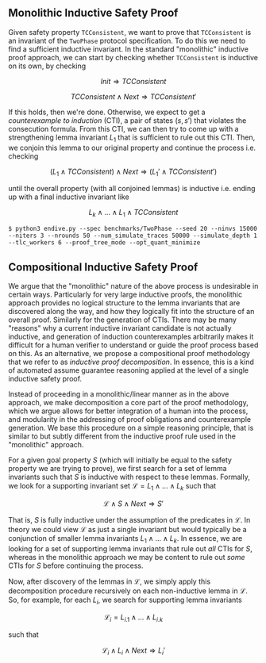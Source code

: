 

## Monolithic Inductive Safety Proof

Given safety property `TCConsistent`, we want to prove that `TCConsistent` is an invariant of the `TwoPhase` protocol specification. To do this we need to find a sufficient inductive invariant. In the standard "monolithic" inductive proof approach, we can start by checking whether `TCConsistent` is inductive on its own, by checking

$$ Init \Rightarrow TCConsistent $$

$$ TCConsistent \wedge Next \Rightarrow TCConsistent'$$

If this holds, then we're done. Otherwise, we expect to get a *counterexample to induction* (CTI), a pair of states $(s,s')$ that violates the consecution formula. From this CTI, we can then try to come up with a strengthening lemma invariant $L_1$ that is sufficient to rule out this CTI. Then, we conjoin this lemma to our original property and continue the process i.e. checking

$$ (L_1 \wedge TCConsistent) \wedge Next \Rightarrow (L_1' \wedge TCConsistent')$$

until the overall property (with all conjoined lemmas) is inductive i.e. ending up with a final inductive invariant like

$$L_k \wedge ... \wedge L_1 \wedge TCConsistent$$


```
$ python3 endive.py --spec benchmarks/TwoPhase --seed 20 --ninvs 15000 --niters 3 --nrounds 50 --num_simulate_traces 50000 --simulate_depth 1 --tlc_workers 6 --proof_tree_mode --opt_quant_minimize
```

## Compositional Inductive Safety Proof

We argue that the "monolithic" nature of the above process is undesirable in certain ways. Particularly for very large inductive proofs, the monolithic approach provides no logical structure to the lemma invariants that are discovered along the way, and how they logically fit into the structure of an overall proof. Similarly for the generation of CTIs. There may be many "reasons" why a current inductive invariant candidate is not actually inductive, and generation of induction counterexamples arbitrarily makes it difficult for a human verifier to understand or guide the proof process based on this. As an alternative, we propose a compositional proof methodology that we refer to as *inductive proof decomposition*. In essence, this is a kind of automated assume guarantee reasoning applied at the level of a single inductive safety proof. 

Instead of proceeding in a monolithic/linear manner as in the above approach, we make decomposition a core part of the proof methodology, which we argue allows for better integration of a human into the process, and modularity in the addressing of proof obligations and counterexample generation. We base this procedure on a simple reasoning principle, that is similar to but subtly different from the inductive proof rule used in the "monolithic" approach. 

For a given goal property $S$ (which will initially be equal to the safety property we are trying to prove), we first search for a set of lemma invariants such that $S$ is inductive with respect to these lemmas. Formally, we look for a supporting invariant set $\mathcal{L} = L_1 \wedge ... \wedge L_k$ such that

$$ \mathcal{L} \wedge S \wedge Next \Rightarrow S'$$

That is, $S$ is fully inductive under the assumption of the predicates in $\mathcal{L}$. In theory we could view $\mathcal{L}$ as just a single invariant but would typically be a conjunction of smaller lemma invariants $L_1 \wedge ... \wedge L_k$. In essence, we are looking for a set of supporting lemma invariants that rule out *all* CTIs for $S$, whereas in the monolithic approach we may be content to rule out *some* CTIs for $S$ before continuing the process.

Now, after discovery of the lemmas in $\mathcal{L}$, we simply apply this decomposition procedure recursively on each non-inductive lemma in $\mathcal{L}$. So, for example, for each $L_i$, we search for supporting lemma invariants

$$\mathcal{L}_i = L_{i.1} \wedge ... \wedge L_{i.k}$$

such that

$$ \mathcal{L}_i \wedge L_i \wedge Next \Rightarrow L_i'$$


<!-- <img src="TwoPhase_ind-proof-tree.pdf"> -->